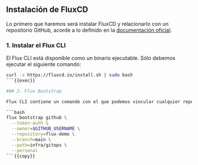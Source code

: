 ## Instalación de FluxCD

Lo primero que haremos será instalar FluxCD y relacionarlo con un repositorio GitHub, acorde a lo definido en la [documentación oficial](https://fluxcd.io/flux/installation/bootstrap/github/). 

### 1. Instalar el Flux CLI

El Flux CLI está disponible como un binario ejecutable. Sólo debemos ejecutar el siguiente comando:

```bash
curl -s https://fluxcd.io/install.sh | sudo bash
```{{exec}}

### 2. Flux Bootstrap

Flux CLI contiene un comando con el que podemos vincular cualquier repositorio para vincularlo al clúster. Para nuestra demo, podremos vincular el repositorio que gestionamos (`flux-demo`) ejecutando el siguiente comando:

```bash
flux bootstrap github \
  --token-auth \
  --owner=$GITHUB_USERNAME \
  --repository=flux-demo \
  --branch=main \
  --path=infra/gitops \
  --personal
```{{copy}}

